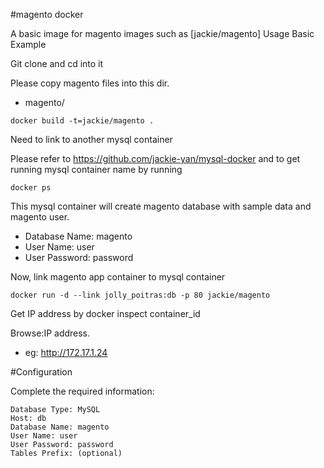 #magento docker

A basic image for magento images such as [jackie/magento]
Usage
Basic Example

Git clone and cd into it

Please copy magento files into this dir.

- magento/


```no-highlight
docker build -t=jackie/magento .
```
Need to link to another mysql container 

Please refer to https://github.com/jackie-yan/mysql-docker and to get running mysql container name 
by running

```no-highlight
docker ps
```
This mysql container will create magento database with sample data and magento user.

- Database Name: magento
- User Name: user
- User Password: password

Now, link magento app container to mysql container

```no-highlight
docker run -d --link jolly_poitras:db -p 80 jackie/magento 
```
Get IP address by docker inspect container_id

Browse:IP address. 

- eg: http://172.17.1.24


#Configuration

Complete the required information:

    Database Type: MySQL
    Host: db
    Database Name: magento
    User Name: user
    User Password: password
    Tables Prefix: (optional)




